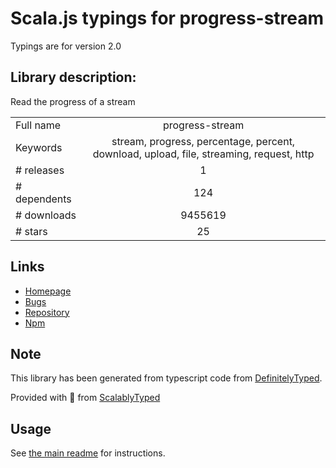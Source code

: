 
# Scala.js typings for progress-stream

Typings are for version 2.0

## Library description:
Read the progress of a stream

|                    |                 |
| ------------------ | :-------------: |
| Full name          | progress-stream |
| Keywords           | stream, progress, percentage, percent, download, upload, file, streaming, request, http |
| # releases         | 1 |
| # dependents       | 124 |
| # downloads        | 9455619 |
| # stars            | 25 |

## Links
- [Homepage](https://github.com/freeall/progress-stream#readme)
- [Bugs](https://github.com/freeall/progress-stream/issues)
- [Repository](https://github.com/freeall/progress-stream)
- [Npm](https://www.npmjs.com/package/progress-stream)
    


## Note
This library has been generated from typescript code from [DefinitelyTyped](https://definitelytyped.org).

Provided with :purple_heart: from [ScalablyTyped](https://github.com/oyvindberg/ScalablyTyped)

## Usage
See [the main readme](../../readme.md) for instructions.


